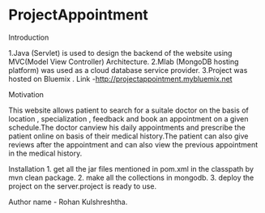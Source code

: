 # ProjectAppointment
Introduction

1.Java (Servlet) is used to design the backend of the website using MVC(Model View Controller) Architecture.
2.Mlab (MongoDB hosting platform) was used as a cloud database service provider.
3.Project was hosted on Bluemix . Link -http://projectappointment.mybluemix.net 

Motivation

This website allows patient to search for a suitale doctor on the basis of location , specialization , feedback and book an appointment on a given schedule.The doctor canview his daily appointments and prescribe the patient online on basis of their medical history.The patient can also give reviews after the appointment and can also view the previous appointment in the medical history.

Installation 1. get all the jar files mentioned in pom.xml in the classpath by mvn clean package. 2. make all the collections in mongodb. 3. deploy the project on the server.project is ready to use.



Author name - Rohan Kulshreshtha.
